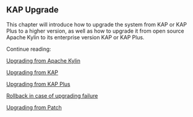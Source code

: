 ## KAP Upgrade ##

This chapter will introduce how to upgrade the system from KAP or KAP Plus to a higher version, as well as how to upgrade it from open source Apache Kylin to its enterprise version KAP or KAP Plus. 

Continue reading:

[Upgrading from Apache Kylin](upgrade_kylin.en.md)

[Upgrading from KAP](upgrade_kap.en.md)

[Upgrading from KAP Plus](upgrade_kapp.en.md)

[Rollback in case of upgrading failure](rollback.en.md)

[Upgrading from Patch](upgrade_patch.en.md)